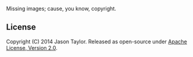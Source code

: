 Missing images; cause, you know, copyright.

## License

Copyright (C) 2014 Jason Taylor. Released as open-source under [Apache License, Version 2.0](http://www.apache.org/licenses/LICENSE-2.0.html).